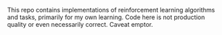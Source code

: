 This repo contains implementations of reinforcement learning algorithms and tasks, primarily for my own learning. Code here is not production quality or even necessarily correct. Caveat emptor.
